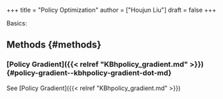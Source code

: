 +++
title = "Policy Optimization"
author = ["Houjun Liu"]
draft = false
+++

Basics:


## Methods {#methods}


### [Policy Gradient]({{< relref "KBhpolicy_gradient.md" >}}) {#policy-gradient--kbhpolicy-gradient-dot-md}

See [Policy Gradient]({{< relref "KBhpolicy_gradient.md" >}})

